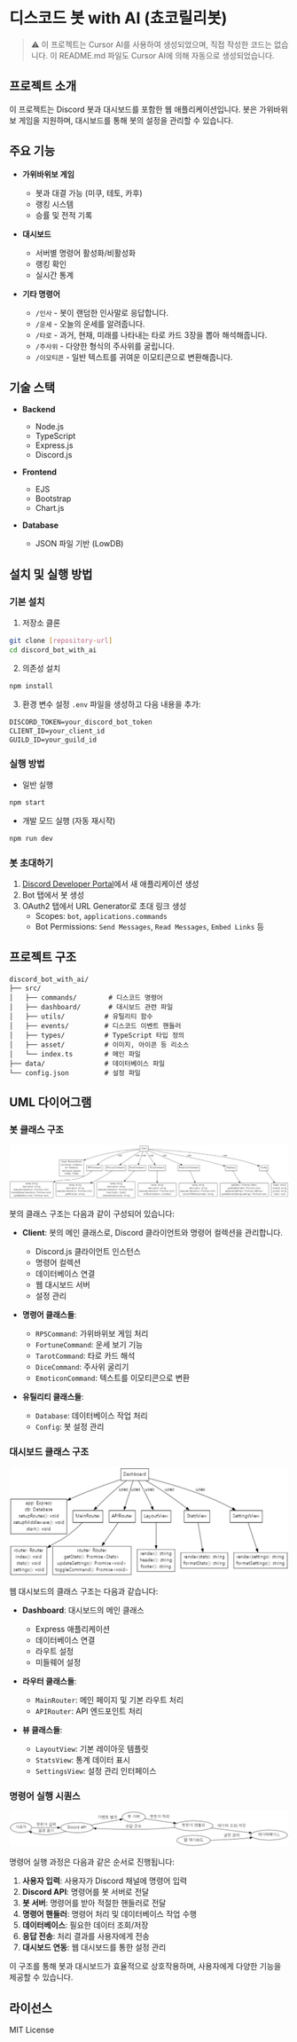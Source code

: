 # 디스코드 봇 with AI (쵸코릴리봇)

> ⚠️ 이 프로젝트는 Cursor AI를 사용하여 생성되었으며, 직접 작성한 코드는 없습니다.
> 이 README.md 파일도 Cursor AI에 의해 자동으로 생성되었습니다.

## 프로젝트 소개
이 프로젝트는 Discord 봇과 대시보드를 포함한 웹 애플리케이션입니다. 봇은 가위바위보 게임을 지원하며, 대시보드를 통해 봇의 설정을 관리할 수 있습니다.

## 주요 기능
- **가위바위보 게임**
  - 봇과 대결 가능 (미쿠, 테토, 카후)
  - 랭킹 시스템
  - 승률 및 전적 기록

- **대시보드**
  - 서버별 명령어 활성화/비활성화
  - 랭킹 확인
  - 실시간 통계

- **기타 명령어**
  - `/인사` - 봇이 랜덤한 인사말로 응답합니다.
  - `/운세` - 오늘의 운세를 알려줍니다.
  - `/타로` - 과거, 현재, 미래를 나타내는 타로 카드 3장을 뽑아 해석해줍니다.
  - `/주사위` - 다양한 형식의 주사위를 굴립니다.
  - `/이모티콘` - 일반 텍스트를 귀여운 이모티콘으로 변환해줍니다.

## 기술 스택
- **Backend**
  - Node.js
  - TypeScript
  - Express.js
  - Discord.js

- **Frontend**
  - EJS
  - Bootstrap
  - Chart.js

- **Database**
  - JSON 파일 기반 (LowDB)

## 설치 및 실행 방법

### 기본 설치
1. 저장소 클론
```bash
git clone [repository-url]
cd discord_bot_with_ai
```

2. 의존성 설치
```bash
npm install
```

3. 환경 변수 설정
`.env` 파일을 생성하고 다음 내용을 추가:
```
DISCORD_TOKEN=your_discord_bot_token
CLIENT_ID=your_client_id
GUILD_ID=your_guild_id
```

### 실행 방법
- 일반 실행
```bash
npm start
```

- 개발 모드 실행 (자동 재시작)
```bash
npm run dev
```

### 봇 초대하기
1. [Discord Developer Portal](https://discord.com/developers/applications)에서 새 애플리케이션 생성
2. Bot 탭에서 봇 생성
3. OAuth2 탭에서 URL Generator로 초대 링크 생성
   - Scopes: `bot`, `applications.commands`
   - Bot Permissions: `Send Messages`, `Read Messages`, `Embed Links` 등

## 프로젝트 구조
```
discord_bot_with_ai/
├── src/
│   ├── commands/        # 디스코드 명령어
│   ├── dashboard/       # 대시보드 관련 파일
│   ├── utils/          # 유틸리티 함수
│   ├── events/         # 디스코드 이벤트 핸들러
│   ├── types/          # TypeScript 타입 정의
│   ├── asset/          # 이미지, 아이콘 등 리소스
│   └── index.ts        # 메인 파일
├── data/               # 데이터베이스 파일
└── config.json         # 설정 파일
```

## UML 다이어그램

### 봇 클래스 구조
![봇 클래스 구조](bot_class_diagram.png)

봇의 클래스 구조는 다음과 같이 구성되어 있습니다:

- **Client**: 봇의 메인 클래스로, Discord 클라이언트와 명령어 컬렉션을 관리합니다.
  - Discord.js 클라이언트 인스턴스
  - 명령어 컬렉션
  - 데이터베이스 연결
  - 웹 대시보드 서버
  - 설정 관리

- **명령어 클래스들**:
  - `RPSCommand`: 가위바위보 게임 처리
  - `FortuneCommand`: 운세 보기 기능
  - `TarotCommand`: 타로 카드 해석
  - `DiceCommand`: 주사위 굴리기
  - `EmoticonCommand`: 텍스트를 이모티콘으로 변환

- **유틸리티 클래스들**:
  - `Database`: 데이터베이스 작업 처리
  - `Config`: 봇 설정 관리

### 대시보드 클래스 구조
![대시보드 클래스 구조](dashboard_class_diagram.png)

웹 대시보드의 클래스 구조는 다음과 같습니다:

- **Dashboard**: 대시보드의 메인 클래스
  - Express 애플리케이션
  - 데이터베이스 연결
  - 라우트 설정
  - 미들웨어 설정

- **라우터 클래스들**:
  - `MainRouter`: 메인 페이지 및 기본 라우트 처리
  - `APIRouter`: API 엔드포인트 처리

- **뷰 클래스들**:
  - `LayoutView`: 기본 레이아웃 템플릿
  - `StatsView`: 통계 데이터 표시
  - `SettingsView`: 설정 관리 인터페이스

### 명령어 실행 시퀀스
![명령어 실행 시퀀스](sequence_diagram.png)

명령어 실행 과정은 다음과 같은 순서로 진행됩니다:

1. **사용자 입력**: 사용자가 Discord 채널에 명령어 입력
2. **Discord API**: 명령어를 봇 서버로 전달
3. **봇 서버**: 명령어를 받아 적절한 핸들러로 전달
4. **명령어 핸들러**: 명령어 처리 및 데이터베이스 작업 수행
5. **데이터베이스**: 필요한 데이터 조회/저장
6. **응답 전송**: 처리 결과를 사용자에게 전송
7. **대시보드 연동**: 웹 대시보드를 통한 설정 관리

이 구조를 통해 봇과 대시보드가 효율적으로 상호작용하며, 사용자에게 다양한 기능을 제공할 수 있습니다.

## 라이선스
MIT License